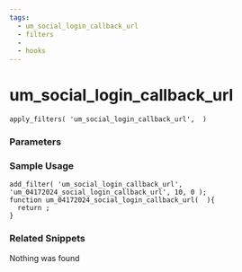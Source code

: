 ```yaml
---
tags: 
  - um_social_login_callback_url
  - filters
  - 
  - hooks
---
```

# um\_social\_login\_callback\_url

``` php:no-line-numbers
apply_filters( 'um_social_login_callback_url',  )
```
<div class='hook-sep'></div>

### Parameters

<div class='hook-sep'></div>



### Sample Usage

``` php:no-line-numbers
add_filter( 'um_social_login_callback_url', 'um_04172024_social_login_callback_url', 10, 0 );
function um_04172024_social_login_callback_url(  ){
  return ;
}
```
<div class='hook-sep'></div>



### Related Snippets

Nothing was found


